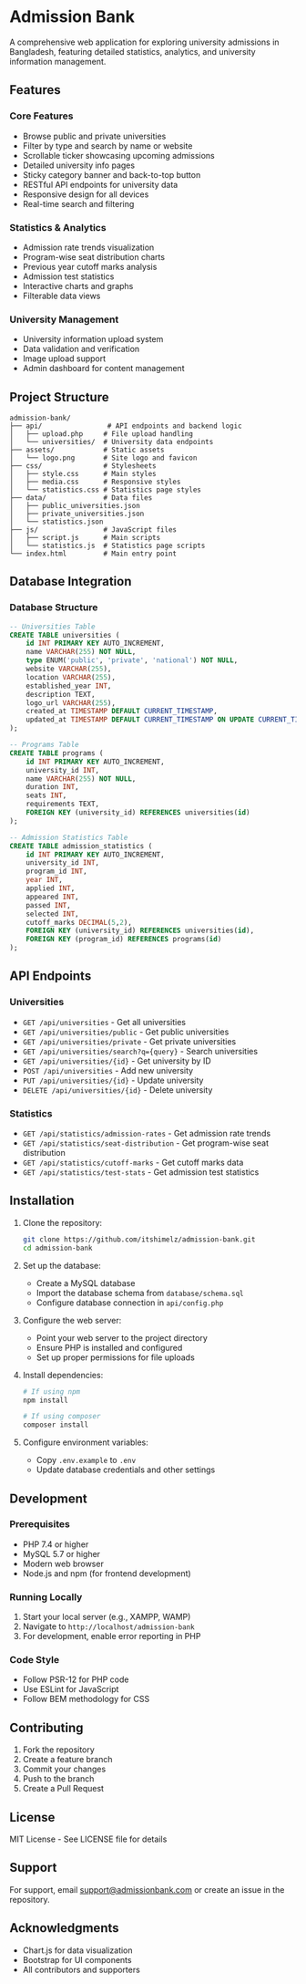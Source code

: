 # Admission Bank

A comprehensive web application for exploring university admissions in Bangladesh, featuring detailed statistics, analytics, and university information management.

## Features

### Core Features
- Browse public and private universities
- Filter by type and search by name or website
- Scrollable ticker showcasing upcoming admissions
- Detailed university info pages
- Sticky category banner and back-to-top button
- RESTful API endpoints for university data
- Responsive design for all devices
- Real-time search and filtering

### Statistics & Analytics
- Admission rate trends visualization
- Program-wise seat distribution charts
- Previous year cutoff marks analysis
- Admission test statistics
- Interactive charts and graphs
- Filterable data views

### University Management
- University information upload system
- Data validation and verification
- Image upload support
- Admin dashboard for content management

## Project Structure

```
admission-bank/
├── api/                # API endpoints and backend logic
│   ├── upload.php     # File upload handling
│   └── universities/  # University data endpoints
├── assets/            # Static assets
│   └── logo.png       # Site logo and favicon
├── css/               # Stylesheets
│   ├── style.css      # Main styles
│   ├── media.css      # Responsive styles
│   └── statistics.css # Statistics page styles
├── data/              # Data files
│   ├── public_universities.json
│   ├── private_universities.json
│   └── statistics.json
├── js/                # JavaScript files
│   ├── script.js      # Main scripts
│   └── statistics.js  # Statistics page scripts
└── index.html         # Main entry point
```

## Database Integration

### Database Structure
```sql
-- Universities Table
CREATE TABLE universities (
    id INT PRIMARY KEY AUTO_INCREMENT,
    name VARCHAR(255) NOT NULL,
    type ENUM('public', 'private', 'national') NOT NULL,
    website VARCHAR(255),
    location VARCHAR(255),
    established_year INT,
    description TEXT,
    logo_url VARCHAR(255),
    created_at TIMESTAMP DEFAULT CURRENT_TIMESTAMP,
    updated_at TIMESTAMP DEFAULT CURRENT_TIMESTAMP ON UPDATE CURRENT_TIMESTAMP
);

-- Programs Table
CREATE TABLE programs (
    id INT PRIMARY KEY AUTO_INCREMENT,
    university_id INT,
    name VARCHAR(255) NOT NULL,
    duration INT,
    seats INT,
    requirements TEXT,
    FOREIGN KEY (university_id) REFERENCES universities(id)
);

-- Admission Statistics Table
CREATE TABLE admission_statistics (
    id INT PRIMARY KEY AUTO_INCREMENT,
    university_id INT,
    program_id INT,
    year INT,
    applied INT,
    appeared INT,
    passed INT,
    selected INT,
    cutoff_marks DECIMAL(5,2),
    FOREIGN KEY (university_id) REFERENCES universities(id),
    FOREIGN KEY (program_id) REFERENCES programs(id)
);
```

## API Endpoints

### Universities
- `GET /api/universities` - Get all universities
- `GET /api/universities/public` - Get public universities
- `GET /api/universities/private` - Get private universities
- `GET /api/universities/search?q={query}` - Search universities
- `GET /api/universities/{id}` - Get university by ID
- `POST /api/universities` - Add new university
- `PUT /api/universities/{id}` - Update university
- `DELETE /api/universities/{id}` - Delete university

### Statistics
- `GET /api/statistics/admission-rates` - Get admission rate trends
- `GET /api/statistics/seat-distribution` - Get program-wise seat distribution
- `GET /api/statistics/cutoff-marks` - Get cutoff marks data
- `GET /api/statistics/test-stats` - Get admission test statistics

## Installation

1. Clone the repository:
   ```bash
   git clone https://github.com/itshimelz/admission-bank.git
   cd admission-bank
   ```

2. Set up the database:
   - Create a MySQL database
   - Import the database schema from `database/schema.sql`
   - Configure database connection in `api/config.php`

3. Configure the web server:
   - Point your web server to the project directory
   - Ensure PHP is installed and configured
   - Set up proper permissions for file uploads

4. Install dependencies:
   ```bash
   # If using npm
   npm install
   
   # If using composer
   composer install
   ```

5. Configure environment variables:
   - Copy `.env.example` to `.env`
   - Update database credentials and other settings

## Development

### Prerequisites
- PHP 7.4 or higher
- MySQL 5.7 or higher
- Modern web browser
- Node.js and npm (for frontend development)

### Running Locally
1. Start your local server (e.g., XAMPP, WAMP)
2. Navigate to `http://localhost/admission-bank`
3. For development, enable error reporting in PHP

### Code Style
- Follow PSR-12 for PHP code
- Use ESLint for JavaScript
- Follow BEM methodology for CSS

## Contributing

1. Fork the repository
2. Create a feature branch
3. Commit your changes
4. Push to the branch
5. Create a Pull Request

## License
MIT License - See LICENSE file for details

## Support
For support, email support@admissionbank.com or create an issue in the repository.

## Acknowledgments
- Chart.js for data visualization
- Bootstrap for UI components
- All contributors and supporters
